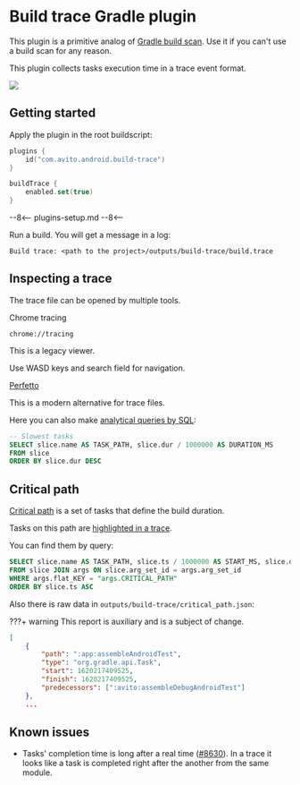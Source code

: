 # Build trace Gradle plugin

This plugin is a primitive analog of [Gradle build scan](https://scans.gradle.com/). 
Use it if you can't use a build scan for any reason.

This plugin collects tasks execution time in a trace event format.

![](https://user-images.githubusercontent.com/1104540/117260848-2b323d80-ae58-11eb-901f-9d2e2fda453f.png)

## Getting started

Apply the plugin in the root buildscript:

```kotlin
plugins {
    id("com.avito.android.build-trace")
}

buildTrace {
    enabled.set(true)
}
```

--8<--
plugins-setup.md
--8<--

Run a build. You will get a message in a log:

```log
Build trace: <path to the project>/outputs/build-trace/build.trace
```

## Inspecting a trace

The trace file can be opened by multiple tools.

Chrome tracing

`chrome://tracing`

This is a legacy viewer.  

Use WASD keys and search field for navigation.  

[Perfetto](https://perfetto.dev/#viewer)

This is a modern alternative for trace files.

Here you can also make [analytical queries by SQL](https://perfetto.dev/docs/analysis/trace-processor):

```sql
-- Slowest tasks
SELECT slice.name AS TASK_PATH, slice.dur / 1000000 AS DURATION_MS
FROM slice
ORDER BY slice.dur DESC
```

## Critical path

[Critical path](https://en.wikipedia.org/wiki/Critical_path_method) is a set of tasks that define the build duration.  

Tasks on this path are [highlighted in a trace](#build-trace-gradle-plugin).  

You can find them by query:

```sql
SELECT slice.name AS TASK_PATH, slice.ts / 1000000 AS START_MS, slice.dur / 1000000 AS DURATION_MS
FROM slice JOIN args ON slice.arg_set_id = args.arg_set_id
WHERE args.flat_KEY = "args.CRITICAL_PATH"
ORDER BY slice.ts ASC
```

Also there is raw data in `outputs/build-trace/critical_path.json`:

???+ warning
    This report is auxiliary and is a subject of change.

```json
[
    {
        "path": ":app:assembleAndroidTest",
        "type": "org.gradle.api.Task",
        "start": 1620217409525,
        "finish": 1620217409525,
        "predecessors": [":avito:assembleDebugAndroidTest"]
    },
    ...
```

## Known issues

- Tasks' completion time is long after a real time ([#8630](https://github.com/gradle/gradle/issues/8630)). 
In a trace it looks like a task is completed right after the another from the same module.
